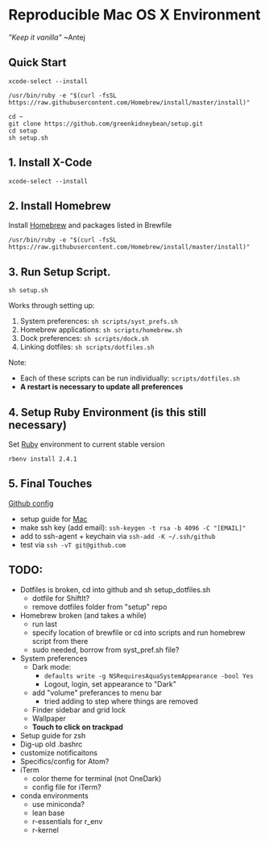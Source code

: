 # Reproducible Mac OS X Environment
_"Keep it vanilla"_ ~Antej

## Quick Start

```
xcode-select --install

/usr/bin/ruby -e "$(curl -fsSL https://raw.githubusercontent.com/Homebrew/install/master/install)"

cd ~
git clone https://github.com/greenkidneybean/setup.git
cd setup
sh setup.sh
```

## 1. Install X-Code

```
xcode-select --install
```

## 2. Install Homebrew

Install [Homebrew](https://brew.sh/) and packages listed in Brewfile

```
/usr/bin/ruby -e "$(curl -fsSL https://raw.githubusercontent.com/Homebrew/install/master/install)"
```

## 3. Run Setup Script.

```
sh setup.sh
```

Works through setting up:
1. System preferences: `sh scripts/syst_prefs.sh`
2. Homebrew applications: `sh scripts/homebrew.sh`
3. Dock preferences: `sh scripts/dock.sh`
4. Linking dotfiles: `sh scripts/dotfiles.sh`

Note:
* Each of these scripts can be run individually: `scripts/dotfiles.sh`
* **A restart is necessary to update all preferences**

## 4. Setup Ruby Environment (is this still necessary)

Set [Ruby](https://www.ruby-lang.org/en/downloads/) environment to current stable version

```
rbenv install 2.4.1
```

## 5. Final Touches

[Github config](https://help.github.com/articles/adding-a-new-ssh-key-to-your-github-account/)
* setup guide for [Mac](http://burnedpixel.com/blog/setting-up-git-and-github-on-your-mac/)
* make ssh key (add email): `ssh-keygen -t rsa -b 4096 -C "[EMAIL]"`
* add to ssh-agent + keychain via `ssh-add -K ~/.ssh/github`
* test via `ssh -vT git@github.com`

## TODO:
* Dotfiles is broken, cd into github and sh setup_dotfiles.sh
  * dotfile for ShiftIt?
  * remove dotfiles folder from "setup" repo
* Homebrew broken (and takes a while)
  * run last
  * specify location of brewfile or cd into scripts and run homebrew script from there
  * sudo needed, borrow from syst_pref.sh file?
* System preferences
  * Dark mode:
    * ```defaults write -g NSRequiresAquaSystemAppearance -bool Yes```
    * Logout, login, set appearance to "Dark"
  * add "volume" preferances to menu bar
    * tried adding to step where things are removed
  * Finder sidebar and grid lock
  * Wallpaper
  * **Touch to click on trackpad**
* Setup guide for zsh
* Dig-up old .bashrc
* customize notificaitons
* Specifics/config for Atom?
* iTerm
  * color theme for terminal (not OneDark)
  * config file for iTerm?
* conda environments
  * use miniconda?
  * lean base
  * r-essentials for r_env
  * r-kernel

